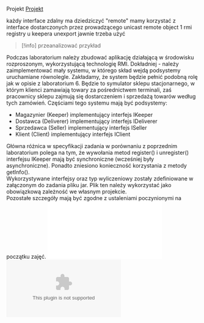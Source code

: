 Projekt
[Projekt](Notatki/Semestr%203/Języki%20programowania/Labolatoria/Labolatoria%207/Projekt/Projekt.md)

każdy interface zdalny ma dziedziczyć "remote"
mamy korzystać z interface dostarczonych przez prowadzącego
unicast remote object
1 rmi registry u keepera
unexport jawnie trzeba użyć

>[!info]
> przeanalizować przykład 


Podczas laboratorium należy zbudować aplikację działającą w środowisku rozproszonym, wykorzystującą technologię RMI. Dokładniej - należy zaimplementować mały systemu, w którego skład wejdą podsystemy uruchamiane równolegle. Zakładamy, że system będzie pełnić podobną rolę jak w opisie z laboratorium 6. Będzie to symulator sklepu stacjonarnego, w którym klienci zamawiają towary za pośrednictwem terminali, zaś pracownicy sklepu zajmują się dostarczeniem i sprzedażą towarów według tych zamówień. Częściami tego systemu mają być podsystemy:

- Magazynier (Keeper) implementujący interfejs IKeeper
- Dostawca (Deliverer) implementujący interfejs IDeliverer
- Sprzedawca (Seller) implementujący interfejs ISeller
- Klient (Client) implementujący interfejs IClient

Główna różnica w specyfikacji zadania w porównaniu z poprzednim laboratorium polega na tym, że wywołania metod register() i unregister() interfejsu IKeeper mają być synchroniczne (wcześniej były asynchroniczne). Ponadto zniesiono konieczność korzystania z metody getInfo().  
Wykorzystywane interfejsy oraz typ wyliczeniowy zostały zdefiniowane w załączonym do zadania pliku jar. Plik ten należy wykorzystać jako obowiązkową zależność we własnym projekcie.  
Pozostałe szczegóły mają być zgodne z ustaleniami poczynionymi na początku zajęć.
![](/Notatki/Semestr%203/Języki%20programowania/Labolatoria/Labolatoria%207/shop-1.0-SNAPSHOT.jar)
![](/Notatki/Semestr%203/Języki%20programowania/Labolatoria/Labolatoria%207/shopTest.zip)
